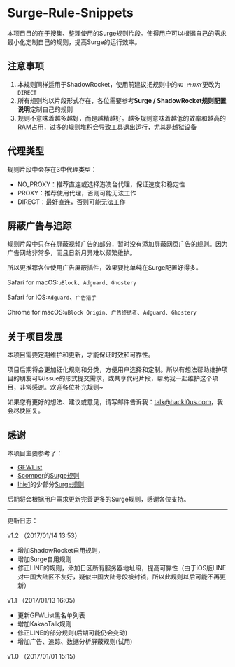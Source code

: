 # Surge-Rule-Snippets
本项目目的在于搜集、整理使用的Surge规则片段。使得用户可以根据自己的需求最小化定制自己的规则，提高Surge的运行效率。

## 注意事项

1. 本规则同样适用于ShadowRocket，使用前建议把规则中的`NO_PROXY`更改为`DIRECT`
2. 所有规则均以片段形式存在，各位需要参考**Surge / ShadowRocket规则配置说明**定制自己的规则
3. 规则不意味着越多越好，而是越精越好。越多规则意味着越低的效率和越高的RAM占用，过多的规则堆积会导致工具退出运行，尤其是越狱设备

## 代理类型

规则片段中会存在3中代理类型：

- NO_PROXY：推荐直连或选择港澳台代理，保证速度和稳定性
- PROXY：推荐使用代理，否则可能无法工作
- DIRECT：最好直连，否则可能无法工作

## 屏蔽广告与追踪

规则片段中只存在屏蔽视频广告的部分，暂时没有添加屏蔽网页广告的规则。因为广告网站非常多，而且日新月异难以频繁维护。

所以更推荐各位使用广告屏蔽插件，效果要比单纯在Surge配置好得多。

Safari for macOS:`uBlock`、`Adguard`、`Ghostery`

Safari for iOS:`Adguard`、`广告猎手`

Chrome for macOS:`uBlock Origin`、`广告终结者`、`Adguard`、`Ghostery`

## 关于项目发展

本项目需要定期维护和更新，才能保证时效和可靠性。

项目后期将会更加细化规则和分类，方便用户选择和定制。所以有想法帮助维护项目的朋友可以issue的形式提交需求，或共享代码片段，帮助我一起维护这个项目，非常感谢。欢迎各位补充规则~

如果您有更好的想法、建议或意见，请写邮件告诉我：talk@hackl0us.com，我会尽快回复。

## 感谢

本项目主要参考了：

- [GFWList](https://github.com/gfwlist/gfwlist)
- [Scomper](http://weibo.com/scomper)的[Surge规则](https://gist.githubusercontent.com/scomper/915b04a974f9e11952babfd0bbb241a8/raw/surge.conf)
- [lhie1](http://weibo.com/809005537)的少部分[Surge规则](https://github.com/lhie1/Surge)

后期将会根据用户需求更新完善更多的Surge规则，感谢各位支持。



---

更新日志：

v1.2 （2017/01/14 13:53）

- 增加ShadowRocket自用规则，
- 增加Surge自用规则
- 修正LINE的规则，添加日区所有服务器地址段，提高可靠性（由于iOS版LINE对中国大陆区不友好，疑似中国大陆号段被封锁，所以此规则以后可能不再更新）

v1.1 （2017/01/13 16:05）

- 更新GFWList黑名单列表
- 增加KakaoTalk规则
- 修正LINE的部分规则(后期可能仍会变动)
- 增加广告、追踪、数据分析屏蔽规则(试用)

v1.0 （2017/01/01 15:15）